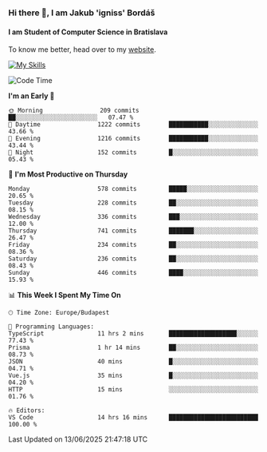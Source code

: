 ### Hi there 👋, I am Jakub 'igniss' Bordáš

#### I am Student of Computer Science in Bratislava
To know me better, head over to my [website](https://bordas.sk).

[![My Skills](https://skillicons.dev/icons?i=js,typescript,html,css,figma,svelte,vue,next,postgresql,nest,express,nodejs)](https://bordas.sk)


<!--START_SECTION:waka-->
![Code Time](http://img.shields.io/badge/Code%20Time-1%2C946%20hrs%2055%20mins-blue)

**I'm an Early 🐤** 

```text
🌞 Morning                209 commits         ██░░░░░░░░░░░░░░░░░░░░░░░   07.47 % 
🌆 Daytime                1222 commits        ███████████░░░░░░░░░░░░░░   43.66 % 
🌃 Evening                1216 commits        ███████████░░░░░░░░░░░░░░   43.44 % 
🌙 Night                  152 commits         █░░░░░░░░░░░░░░░░░░░░░░░░   05.43 % 
```
📅 **I'm Most Productive on Thursday** 

```text
Monday                   578 commits         █████░░░░░░░░░░░░░░░░░░░░   20.65 % 
Tuesday                  228 commits         ██░░░░░░░░░░░░░░░░░░░░░░░   08.15 % 
Wednesday                336 commits         ███░░░░░░░░░░░░░░░░░░░░░░   12.00 % 
Thursday                 741 commits         ███████░░░░░░░░░░░░░░░░░░   26.47 % 
Friday                   234 commits         ██░░░░░░░░░░░░░░░░░░░░░░░   08.36 % 
Saturday                 236 commits         ██░░░░░░░░░░░░░░░░░░░░░░░   08.43 % 
Sunday                   446 commits         ████░░░░░░░░░░░░░░░░░░░░░   15.93 % 
```


📊 **This Week I Spent My Time On** 

```text
🕑︎ Time Zone: Europe/Budapest

💬 Programming Languages: 
TypeScript               11 hrs 2 mins       ███████████████████░░░░░░   77.43 % 
Prisma                   1 hr 14 mins        ██░░░░░░░░░░░░░░░░░░░░░░░   08.73 % 
JSON                     40 mins             █░░░░░░░░░░░░░░░░░░░░░░░░   04.71 % 
Vue.js                   35 mins             █░░░░░░░░░░░░░░░░░░░░░░░░   04.20 % 
HTTP                     15 mins             ░░░░░░░░░░░░░░░░░░░░░░░░░   01.76 % 

🔥 Editors: 
VS Code                  14 hrs 16 mins      █████████████████████████   100.00 % 
```


 Last Updated on 13/06/2025 21:47:18 UTC
<!--END_SECTION:waka-->
